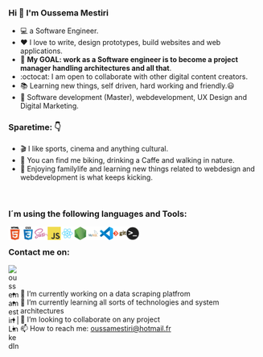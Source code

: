 ### Hi :raising_hand: I'm Oussema Mestiri

- :computer: a Software Engineer.
- :heart: I love to write, design prototypes, build websites and web applications.
- :electric_plug: **My GOAL: work as a Software engineer is to become a project manager handling architectures and all that**.
- :octocat: I am open to collaborate with other digital content creators.
- :books: Learning new things, self driven, hard working and friendly.:smiley:
- :gem: Software development (Master), webdevelopment, UX Design and Digital Marketing. 

### Sparetime: :point_down:
- :clapper: I like sports, cinema and anything cultural. 
- :bicyclist: You can find me biking,  drinking a Caffe and walking in nature.
- :tulip: Enjoying familylife and learning new things related to webdesign and webdevelopment is what keeps kicking. 

<br />

### I´m using the following languages and Tools: 

<img align="left" alt="HTML5" width="26px" src="https://raw.githubusercontent.com/github/explore/80688e429a7d4ef2fca1e82350fe8e3517d3494d/topics/html/html.png" />
<img align="left" alt="CSS3" width="26px" src="https://raw.githubusercontent.com/github/explore/80688e429a7d4ef2fca1e82350fe8e3517d3494d/topics/css/css.png" /> 
<img align="left" alt="Sass" width="26px" src="https://raw.githubusercontent.com/github/explore/80688e429a7d4ef2fca1e82350fe8e3517d3494d/topics/sass/sass.png" />
<img align="left" alt="JavaScript" width="26px" src="https://raw.githubusercontent.com/github/explore/80688e429a7d4ef2fca1e82350fe8e3517d3494d/topics/javascript/javascript.png" />
<img align="left" alt="React" width="26px" src="https://raw.githubusercontent.com/github/explore/80688e429a7d4ef2fca1e82350fe8e3517d3494d/topics/react/react.png" />
<img align="left" alt="Node.js" width="26px" src="https://raw.githubusercontent.com/github/explore/80688e429a7d4ef2fca1e82350fe8e3517d3494d/topics/nodejs/nodejs.png" />
<img align="left" alt="MySQL" width="26px" src="https://raw.githubusercontent.com/github/explore/80688e429a7d4ef2fca1e82350fe8e3517d3494d/topics/mysql/mysql.png" />
<img align="left" alt="Visual Studio Code" width="26px" src="https://raw.githubusercontent.com/github/explore/80688e429a7d4ef2fca1e82350fe8e3517d3494d/topics/visual-studio-code/visual-studio-code.png" />
<img align="left" alt="Git" width="26px" src="https://raw.githubusercontent.com/github/explore/80688e429a7d4ef2fca1e82350fe8e3517d3494d/topics/git/git.png" />
<img align="left" alt="Terminal" width="26px" src="https://raw.githubusercontent.com/github/explore/80688e429a7d4ef2fca1e82350fe8e3517d3494d/topics/terminal/terminal.png" />
<br />

### Contact me on:
[<img align="left" alt="oussemamestiri | LinkedIn" width="22px" src="https://cdn.jsdelivr.net/npm/simple-icons@v3/icons/linkedin.svg" />][linkedin]

[linkedin]: [https://www.linkedin.com/in/dianavile/](https://www.linkedin.com/in/oussema-mestiri-8564b9198/)

<br />
<br />
 

- 🔭 I’m currently working on a data scraping platfrom
- 🌱 I’m currently learning all sorts of technologies and system architectures
- 👯 I’m looking to collaborate on any project
- 📫 How to reach me: oussamestiri@hotmail.fr

<!--
**oussema-mestiri2/oussema-mestiri2** is a ✨ _special_ ✨ repository because its `README.md` (this file) appears on your GitHub profile.

Here are some ideas to get you started:



-->
